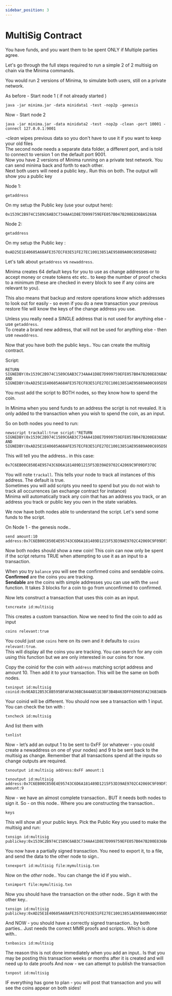 ```yaml
---
sidebar_position: 3
---
```


# MultiSig Contract

You have funds, and you want them to be spent ONLY if Multiple parties agree.

Let's go through the full steps required to run a simple 2 of 2 multisig on chain via the Minima commands.

You would run 2 versions of Minima, to simulate both users, still on a private network.

As before - Start node 1 ( if not already started )
```
java -jar minima.jar -data minidata1 -test -nop2p -genesis
```
Now - Start node 2
~~~~
java -jar minima.jar -data minidata2 -test -nop2p -clean -port 10001 -connect 127.0.0.1:9001
~~~~

*-clean* wipes previous data so you don't have to use it if you want to keep your old files<br/>
The second node needs a separate data folder, a different port, and is told to connect to version 1 on the default port 9001.<br/>
Now you have 2 versions of Minima running on a private test network. You can send minima back and forth to each other.<br/>
Next both users will need a public key.. Run this on both. The output will show you a public key

Node 1:
~~~~
getaddress
~~~~
On my setup the Public key (use your output here): 
~~~~
0x1539C2B974C1589C6AB3C734AA41D8E7D999759EFE057B047B200E836BA5268A
~~~~
Node 2:
~~~~
getaddress
~~~~
On my setup the Public key : 
~~~~
0xAD25E1E40605A68AFE357ECF83E51FE27EC10013851AE95889A00C695D5B9402
~~~~
Let's talk about `getaddress` vs `newaddress`. <br/>

Minima creates 64 default keys for you to use as change addresses or to accept money or create tokens etc etc.. to keep the number of proof checks to a minimum (these are checked in every block to see if any coins are relevant to you).

This also means that backup and restore operations know which addresses to look out for easily - so even if you do a new transaction your previous restore file will know the keys of the change address you use. 

Unless you really need a SINGLE address that is not used for anything else - use `getaddress`. <br/>
To create a brand new address, that will not be used for anything else - then use `newaddress`.

Now that you have both the public keys.. You can create the multisig contract. 

Script:
~~~~
RETURN SIGNEDBY(0x1539C2B974C1589C6AB3C734AA41D8E7D999759EFE057B047B200E836BA5268A) AND SIGNEDBY(0xAD25E1E40605A68AFE357ECF83E51FE27EC10013851AE95889A00C695D5B9402)
~~~~

You must add the script to BOTH nodes, so they know how to spend the coin.

In Minima when you send funds to an address the script is not revealed. It is only added to the transaction when you wish to spend the coin, as an input.<br/>

So on both nodes you need to run:
~~~~
newscript trackall:true script:"RETURN SIGNEDBY(0x1539C2B974C1589C6AB3C734AA41D8E7D999759EFE057B047B200E836BA5268A) AND SIGNEDBY(0xAD25E1E40605A68AFE357ECF83E51FE27EC10013851AE95889A00C695D5B9402)"
~~~~
This will tell you the address.. in this case: 
~~~~
0x7C6EB00C850E4E95743C6D6A181489D1215F53D39AE9702C42069C9F09DF378C
~~~~
You will note `trackall`. This tells your node to track all instances of this address. The default is true. <br/>
Sometimes you will add scripts you need to spend but you do not wish to track all occurrences (an exchange contract for instance)<br/>
Minima will automatically track any coin that has an address you track, or an address you track or public key you own in the state variables.<br/>

We now have both nodes able to understand the script. Let's send some funds to the script.<br/>

On Node 1 - the genesis node..
~~~~
send amount:10 address:0x7C6EB00C850E4E95743C6D6A181489D1215F53D39AE9702C42069C9F09DF378C
~~~~
Now both nodes should show a new coin! This coin can now only be spent if the script returns TRUE when attempting to use it as an input to a transaction.

When you try `balance` you will see the confirmed coins and sendable coins. <br/>
**Confirmed** are the coins you are tracking.<br/>
**Sendable** are the coins with simple addresses you can use with the `send` function. It takes 3 blocks for a coin to go from unconfirmed to confirmed.

Now lets construct a transaction that uses this coin as an input.

~~~~
txncreate id:multisig
~~~~

This creates a custom transaction.
Now we need to find the coin to add as input

~~~~
coins relevant:true
~~~~

You could just use `coins` here on its own and it defaults to `coins relevant:true`.<br/>
This will display all the coins you are tracking. You can search for any coin using this function but we are only interested in our coins for now.<br/>

Copy the coinid for the coin with `address` matching script address and amount 10. Then add it to your transaction. This will be the same on both nodes.

~~~~
txninput id:multisig coinid:0x9EAD12B53C8B595BFAFA636BC844AB51E3BF3B4B463DFF6D983FA236B3AEB49F
~~~~

Your coinid will be different. You should now see a transaction with 1 input. You can check the txn with :

~~~~
txncheck id:multisig
~~~~

And list them with

~~~~
txnlist
~~~~

Now - let’s add an output
1 to be sent to 0xFF (or whatever - you could create a newaddress on one of your nodes) and 9 to be sent back to the multisig as change. Remember that all transactions spend all the inputs so change outputs are required.

~~~~
txnoutput id:multisig address:0xFF amount:1
~~~~

~~~~
txnoutput id:multisig address:0x7C6EB00C850E4E95743C6D6A181489D1215F53D39AE9702C42069C9F09DF378C amount:9
~~~~

Now - we have an almost complete transaction.. BUT it needs both nodes to sign it.
So - on this node.. Where you are constructing the transaction..

~~~~
keys
~~~~

This will show all your public keys. Pick the Public Key you used to make the multisig and run:

~~~~
txnsign id:multisig publickey:0x1539C2B974C1589C6AB3C734AA41D8E7D999759EFE057B047B200E836BA5268A
~~~~

You now have a partially signed transaction. You need to export it, to a file, and send the data to the other node to sign..

~~~~
txnexport id:multisig file:mymultisig.txn
~~~~

Now on the *other* node.. You can change the id if you wish..

~~~~
txnimport file:mymultisig.txn
~~~~

Now you should have the transaction on the other node.. Sign it with the other key..

~~~~
txnsign id:multisig publickey:0xAD25E1E40605A68AFE357ECF83E51FE27EC10013851AE95889A00C695D5B9402
~~~~

And NOW - you should have a correctly signed transaction.. by both parties.. Just needs the correct MMR proofs and scripts.. Which is done with..

~~~~
txnbasics id:multisig
~~~~

The reason this is not done immediately when you add an input.. Is that you may be posting this transaction weeks or months after it is created and will need up to date proofs
And now - we can attempt to publish the transaction

~~~~
txnpost id:multisig
~~~~

IF everything has gone to plan - you will post that transaction and you will see the coins appear on both sides!
